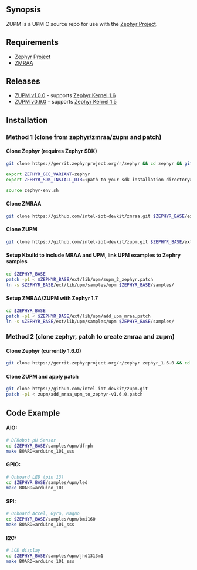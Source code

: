 ## Synopsis

ZUPM is a UPM C source repo for use with the [Zephyr Project](http://zephyrproject.org).

## Requirements

- [Zephyr Project](https://gerrit.zephyrproject.org)
- [ZMRAA](https://github.com/intel-iot-devkit/zmraa)

## Releases

- [ZUPM v1.0.0](https://github.com/intel-iot-devkit/zupm/tree/v1.6.0) - supports [Zephyr Kernel 1.6](https://gerrit.zephyrproject.org/r/gitweb?p=zephyr.git;a=tree;h=refs/heads/v1.6.0-branch;hb=refs/heads/v1.6.0-branch)
- [ZUPM v0.9.0](https://github.com/intel-iot-devkit/zupm/tree/v0.9.0) - supports [Zephyr Kernel 1.5](https://gerrit.zephyrproject.org/r/gitweb?p=zephyr.git;a=tree;h=refs/heads/v1.5.0-branch;hb=refs/heads/v1.5.0-branch)

## Installation

### Method 1 (clone from zephyr/zmraa/zupm and patch)

#### Clone Zephyr (requires Zephyr SDK)
```sh
git clone https://gerrit.zephyrproject.org/r/zephyr && cd zephyr && git checkout tags/v1.6.0

export ZEPHYR_GCC_VARIANT=zephyr
export ZEPHYR_SDK_INSTALL_DIR=<path to your sdk installation directory>

source zephyr-env.sh
```

#### Clone ZMRAA
```sh
git clone https://github.com/intel-iot-devkit/zmraa.git $ZEPHYR_BASE/ext/lib/mraa
```

#### Clone ZUPM
```sh
git clone https://github.com/intel-iot-devkit/zupm.git $ZEPHYR_BASE/ext/lib/upm
```

#### Setup Kbuild to include MRAA and UPM, link UPM examples to Zephry samples
```sh
cd $ZEPHYR_BASE
patch -p1 < $ZEPHYR_BASE/ext/lib/upm/zupm_2_zephyr.patch
ln -s $ZEPHYR_BASE/ext/lib/upm/samples/upm $ZEPHYR_BASE/samples/
```

#### Setup ZMRAA/ZUPM with Zephyr 1.7
```sh
cd $ZEPHYR_BASE
patch -p1 < $ZEPHYR_BASE/ext/lib/upm/add_upm_mraa.patch
ln -s $ZEPHYR_BASE/ext/lib/upm/samples/upm $ZEPHYR_BASE/samples/
```

### Method 2 (clone zephyr, patch to create zmraa and zupm)

#### Clone Zephyr (currently 1.6.0)
```sh
git clone https://gerrit.zephyrproject.org/r/zephyr zephyr_1.6.0 && cd zephyr_1.6.0 && git checkout tags/v1.6.0
```

#### Clone ZUPM and apply patch
```sh
git clone https://github.com/intel-iot-devkit/zupm.git
patch -p1 < zupm/add_mraa_upm_to_zephyr-v1.6.0.patch
```

## Code Example

#### AIO:
```sh
# DFRobot pH Sensor
cd $ZEPHYR_BASE/samples/upm/dfrph
make BOARD=arduino_101_sss
```

#### GPIO:
```sh
# Onboard LED (pin 13)
cd $ZEPHYR_BASE/samples/upm/led
make BOARD=arduino_101
```

#### SPI:
```sh
# Onboard Accel, Gyro, Magno
cd $ZEPHYR_BASE/samples/upm/bmi160
make BOARD=arduino_101_sss
```

#### I2C:
```sh
# LCD display
cd $ZEPHYR_BASE/samples/upm/jhd1313m1
make BOARD=arduino_101_sss
```
